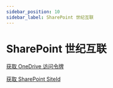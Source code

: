 ```yaml
---
sidebar_position: 10
sidebar_label: SharePoint 世纪互联
---
```


# SharePoint 世纪互联

[获取 OneDrive 访问令牌](https://zfile.jun6.net/onedrive/china-authorize)

[获取 SharePoint SiteId](https://zfile.vip/sharepoint-util)
